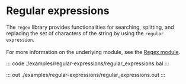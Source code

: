 # Regular expressions

The `regex` library provides functionalities for searching, splitting, and replacing
the set of characters of the string by using the `regular expression`.<br/><br/>
For more information on the underlying module,
see the [Regex module](https://docs.central.ballerina.io/ballerina/regex/latest/).

::: code ./examples/regular-expressions/regular_expressions.bal :::

::: out ./examples/regular-expressions/regular_expressions.out :::